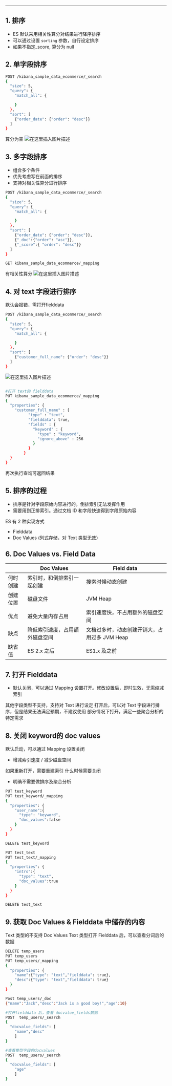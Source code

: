 

----
## 1. 排序

 - ES 默认采用相关性算分对结果进行降序排序
 - 可以通过设置 `sorting` 参数，自行设定排序
 - 如果不指定_score, 算分为 null

## 2. 单字段排序

```bash
POST /kibana_sample_data_ecommerce/_search
{
  "size": 5,
  "query": {
    "match_all": {

    }
  },
  "sort": [
    {"order_date": {"order": "desc"}}
  ]
}
```
算分为空
![在这里插入图片描述](https://img-blog.csdnimg.cn/20210304110626516.png?x-oss-process=image/watermark,type_ZmFuZ3poZW5naGVpdGk,shadow_10,text_aHR0cHM6Ly9ibG9nLmNzZG4ubmV0L3hpeGloYWhhbGVsZWhlaGU=,size_16,color_FFFFFF,t_70)

## 3. 多字段排序

 - 组合多个条件
 - 优先考虑写在前面的排序
 - 支持对相关性算分进行排序

```bash
POST /kibana_sample_data_ecommerce/_search
{
  "size": 5,
  "query": {
    "match_all": {

    }
  },
  "sort": [
    {"order_date": {"order": "desc"}},
    {"_doc":{"order": "asc"}},
    {"_score":{ "order": "desc"}}
  ]
}

GET kibana_sample_data_ecommerce/_mapping
```
有相关性算分
![在这里插入图片描述](https://img-blog.csdnimg.cn/20210304110821281.png?x-oss-process=image/watermark,type_ZmFuZ3poZW5naGVpdGk,shadow_10,text_aHR0cHM6Ly9ibG9nLmNzZG4ubmV0L3hpeGloYWhhbGVsZWhlaGU=,size_16,color_FFFFFF,t_70)

## 4. 对 text 字段进行排序
默认会报错，需打开fielddata

```bash
POST /kibana_sample_data_ecommerce/_search
{
  "size": 5,
  "query": {
    "match_all": {

    }
  },
  "sort": [
    {"customer_full_name": {"order": "desc"}}
  ]
}
```
![在这里插入图片描述](https://img-blog.csdnimg.cn/20210304111201174.png?x-oss-process=image/watermark,type_ZmFuZ3poZW5naGVpdGk,shadow_10,text_aHR0cHM6Ly9ibG9nLmNzZG4ubmV0L3hpeGloYWhhbGVsZWhlaGU=,size_16,color_FFFFFF,t_70)

```bash

#打开 text的 fielddata
PUT kibana_sample_data_ecommerce/_mapping
{
  "properties": {
    "customer_full_name" : {
          "type" : "text",
          "fielddata": true,
          "fields" : {
            "keyword" : {
              "type" : "keyword",
              "ignore_above" : 256
            }
          }
        }
  }
}
```
再次执行查询可返回结果
## 5. 排序的过程

 - 排序是针对字段原始内容进行的。倒排索引无法发挥作用
 - 需要用到正排索引。通过文档 ID 和字段快速得到字段原始内容

ES 有 2 种实现方式

 - Fielddata
 - Doc Values (列式存储，对 Text 类型无效）

## 6. Doc Values vs. Field Data

|      | Doc Values      | Field data                  |
|------|-----------------|-----------------------------|
| 何时创建 | 索引时，和倒排索引一起创建   | 搜索时候动态创建                    |
| 创建位置 | 磁盘文件            | JVM Heap                    |
| 优点   | 避免大量内存占用        | 索引速度快，不占用额外的磁盘空间            |
| 缺点   | 降低索引速度，占用额外磁盘空间 | 文档过多时，动态创建开销大，占用过多 JVM Heap |
| 缺省值  | ES 2.x 之后       | ES1.x 及之前                   |


## 7. 打开 Fielddata

 - 默认关闭，可以通过 Mapping 设置打开。修改设置后，即时生效，无需缩减索引

其他字段类型不支持，支持对 Text 进行设定
打开后，可以对 Text 字段进行排序，但是结果无法满足预期，不建议使用
部分情况下打开，满足一些聚合分析的特定需求



## 8. 关闭 keyword的 doc values
默认启动，可以通过 Mapping 设置关闭

 - 增减索引速度 / 减少磁盘空间

如果重新打开，需要重建索引
什么时候需要关闭

 - 明确不需要做排序及聚合分析

```bash
PUT test_keyword
PUT test_keyword/_mapping
{
  "properties": {
    "user_name":{
      "type": "keyword",
      "doc_values":false
    }
  }
}

DELETE test_keyword

PUT test_text
PUT test_text/_mapping
{
  "properties": {
    "intro":{
      "type": "text",
      "doc_values":true
    }
  }
}

DELETE test_text
```
## 9. 获取 Doc Values & Fielddata 中储存的内容
Text 类型的不支持 Doc Values
Text 类型打开 Fielddata 后，可以查看分词后的数据

```bash
DELETE temp_users
PUT temp_users
PUT temp_users/_mapping
{
  "properties": {
    "name":{"type": "text","fielddata": true},
    "desc":{"type": "text","fielddata": true}
  }
}

Post temp_users/_doc
{"name":"Jack","desc":"Jack is a good boy!","age":10}

#打开fielddata 后，查看 docvalue_fields数据
POST  temp_users/_search
{
  "docvalue_fields": [
    "name","desc"
    ]
}

#查看整型字段的docvalues
POST  temp_users/_search
{
  "docvalue_fields": [
    "age"
    ]
}
```

